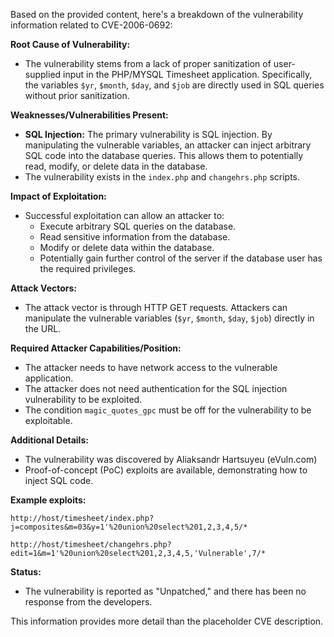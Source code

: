 Based on the provided content, here's a breakdown of the vulnerability information related to CVE-2006-0692:

**Root Cause of Vulnerability:**
- The vulnerability stems from a lack of proper sanitization of user-supplied input in the PHP/MYSQL Timesheet application. Specifically, the variables `$yr`, `$month`, `$day`, and `$job` are directly used in SQL queries without prior sanitization.

**Weaknesses/Vulnerabilities Present:**
- **SQL Injection:** The primary vulnerability is SQL injection. By manipulating the vulnerable variables, an attacker can inject arbitrary SQL code into the database queries. This allows them to potentially read, modify, or delete data in the database.
- The vulnerability exists in the `index.php` and `changehrs.php` scripts.

**Impact of Exploitation:**
- Successful exploitation can allow an attacker to:
    - Execute arbitrary SQL queries on the database.
    - Read sensitive information from the database.
    - Modify or delete data within the database.
    - Potentially gain further control of the server if the database user has the required privileges.

**Attack Vectors:**
- The attack vector is through HTTP GET requests. Attackers can manipulate the vulnerable variables (`$yr`, `$month`, `$day`, `$job`) directly in the URL.

**Required Attacker Capabilities/Position:**
- The attacker needs to have network access to the vulnerable application.
- The attacker does not need authentication for the SQL injection vulnerability to be exploited.
- The condition `magic_quotes_gpc` must be off for the vulnerability to be exploitable.

**Additional Details:**

- The vulnerability was discovered by Aliaksandr Hartsuyeu (eVuln.com)
- Proof-of-concept (PoC) exploits are available, demonstrating how to inject SQL code.

**Example exploits:**

```
http://host/timesheet/index.php?j=composites&m=03&y=1'%20union%20select%201,2,3,4,5/*

http://host/timesheet/changehrs.php?edit=1&m=1'%20union%20select%201,2,3,4,5,'Vulnerable',7/*
```

**Status:**
- The vulnerability is reported as "Unpatched," and there has been no response from the developers.

This information provides more detail than the placeholder CVE description.